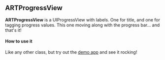 ARTProgressView
---------

**ARTProgressView** is a UIProgressView with labels. One for title, and one for tagging progress values. This one moving along with the progress bar... and that's it!

#### <i class="icon-file"></i> How to use it

Like any other class, but try out the [demo app](https://github.com/paulodevelop/demoARTProgressView) and see it rocking!
